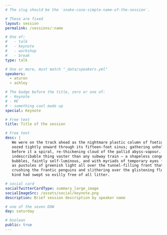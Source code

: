 ```yaml
---
# The slug should be the `snake-case-simple-name-of-the-session`.

# These are fixed
layout: session
permalink: /sessions/:name

# One of:
#   - talk
#   - keynote
#   - workshop
#   - break
type: talk

# One or more, must match "_data/speakers.yml"
speakers:
  - aturon
  - ashley

# The badge before the title, zero or one of:
# - Keynote
# - MC
# - something cool made up
special: Keynote

# Free text
title: Title of the session

# Free text
desc: |
   We were on the track ahead as the nightmare plastic column of foetid black iridescence
   oozed tightly onward through its fifteen-foot sinus; gathering unholy speed and driving
   before it a spiral, re-thickening cloud of the pallid abyss-vapour. It was a terrible,
   indescribable thing vaster than any subway train — a shapeless congeries of protoplasmic
   bubbles, faintly self-luminous, and with myriads of temporary eyes forming and unforming
   as pustules of greenish light all over the tunnel-filling front that bore down upon us,
   crushing the frantic penguins and slithering over the glistening floor that it and its
   kind had swept so evilly free of all litter.

# social card
socialTwitterCardType: summary_large_image
socialImageSrc: /assets/social/keynote.png
description: Brief session description by speaker name

# one of the seven DOW
day: saturday

# boolean
public: true
---
```

